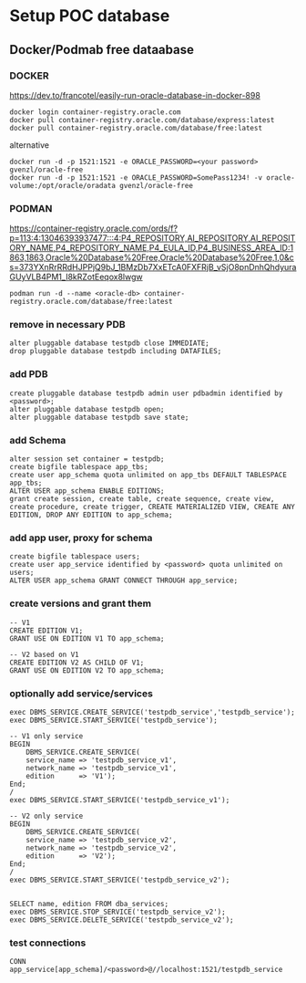 # Setup POC database

## Docker/Podmab free dataabase

### DOCKER
https://dev.to/francotel/easily-run-oracle-database-in-docker-898
```
docker login container-registry.oracle.com
docker pull container-registry.oracle.com/database/express:latest
docker pull container-registry.oracle.com/database/free:latest

```
alternative
```
docker run -d -p 1521:1521 -e ORACLE_PASSWORD=<your password> gvenzl/oracle-free
docker run -d -p 1521:1521 -e ORACLE_PASSWORD=SomePass1234! -v oracle-volume:/opt/oracle/oradata gvenzl/oracle-free
```

### PODMAN
https://container-registry.oracle.com/ords/f?p=113:4:13046393937477:::4:P4_REPOSITORY,AI_REPOSITORY,AI_REPOSITORY_NAME,P4_REPOSITORY_NAME,P4_EULA_ID,P4_BUSINESS_AREA_ID:1863,1863,Oracle%20Database%20Free,Oracle%20Database%20Free,1,0&cs=373YXnRrRRdHJPPjQ9bJ_1BMzDb7XxETcA0FXFRjB_vSjO8pnDnhQhdyuraGUyVLB4PM1_I8kRZotEeqox8lwgw
```
podman run -d --name <oracle-db> container-registry.oracle.com/database/free:latest
```


### remove in necessary PDB
```
alter pluggable database testpdb close IMMEDIATE;
drop pluggable database testpdb including DATAFILES;
```

### add PDB
```
create pluggable database testpdb admin user pdbadmin identified by <password>;
alter pluggable database testpdb open;
alter pluggable database testpdb save state;
```

### add Schema
```
alter session set container = testpdb;
create bigfile tablespace app_tbs;
create user app_schema quota unlimited on app_tbs DEFAULT TABLESPACE app_tbs;
ALTER USER app_schema ENABLE EDITIONS;
grant create session, create table, create sequence, create view, create procedure, create trigger, CREATE MATERIALIZED VIEW, CREATE ANY EDITION, DROP ANY EDITION to app_schema;
```

### add app user, proxy for schema
```
create bigfile tablespace users;
create user app_service identified by <password> quota unlimited on users;
ALTER USER app_schema GRANT CONNECT THROUGH app_service;
```

### create versions and grant them
```
-- V1
CREATE EDITION V1;
GRANT USE ON EDITION V1 TO app_schema;

-- V2 based on V1
CREATE EDITION V2 AS CHILD OF V1;
GRANT USE ON EDITION V2 TO app_schema;
```

### optionally add service/services
```
exec DBMS_SERVICE.CREATE_SERVICE('testpdb_service','testpdb_service');
exec DBMS_SERVICE.START_SERVICE('testpdb_service');

-- V1 only service
BEGIN
    DBMS_SERVICE.CREATE_SERVICE(
    service_name => 'testpdb_service_v1',
    network_name => 'testpdb_service_v1',
    edition      => 'V1');
End;
/
exec DBMS_SERVICE.START_SERVICE('testpdb_service_v1');

-- V2 only service
BEGIN
    DBMS_SERVICE.CREATE_SERVICE(
    service_name => 'testpdb_service_v2',
    network_name => 'testpdb_service_v2',
    edition      => 'V2');
End;
/
exec DBMS_SERVICE.START_SERVICE('testpdb_service_v2');


SELECT name, edition FROM dba_services;
exec DBMS_SERVICE.STOP_SERVICE('testpdb_service_v2');
exec DBMS_SERVICE.DELETE_SERVICE('testpdb_service_v2');

```

### test connections
```
CONN app_service[app_schema]/<password>@//localhost:1521/testpdb_service
```